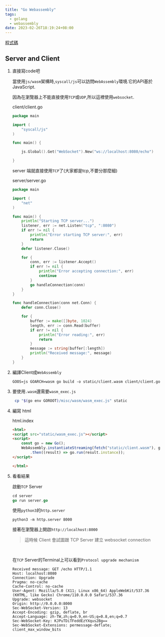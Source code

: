 ```yaml
---
title: "Go Webassembly"
tags:
  - golang
  - webassembly
date: 2023-02-26T18:19:24+08:00
---
```


<style>
.lntable{
    max-height: 99em;
}
</style>

[程式碼](https://github.com/adrian-lin-1-0-0/go-webassembly-demo)

## Server and Client


1. 直接寫code吧

    當使用`js/wasm`架構時,`syscall/js`可以訪問`WebAssembly`環境.它的API基於JavaScript.<br>

    因為在瀏覽器上不能直接使用`TCP`或`UDP`,所以這裡使用`websocket`.<br>


    client/client.go
    ```go
    package main

    import (
        "syscall/js"
    )

    func main() {

        js.Global().Get("WebSocket").New("ws://localhost:8080/echo")

    }
    ```

    server 端就直接使用`TCP`了(大家都是tcp,不要分那麼細)

    server/server.go
    ```go
    package main

    import (
        "net"
    )

    func main() {
        println("Starting TCP server...")
        listener, err := net.Listen("tcp", ":8080")
        if err != nil {
            println("Error starting TCP server:", err)
            return
        }
        defer listener.Close()

        for {
            conn, err := listener.Accept()
            if err != nil {
                println("Error accepting connection:", err)
                continue
            }
            go handleConnection(conn)
        }
    }

    func handleConnection(conn net.Conn) {
        defer conn.Close()

        for {
            buffer := make([]byte, 1024)
            length, err := conn.Read(buffer)
            if err != nil {
                println("Error reading:", err)
                return
            }
            message := string(buffer[:length])
            println("Received message:", message)
        }
    }
    ```

2. 編譯Client成`WebAssembly`
    ```
    GOOS=js GOARCH=wasm go build -o static/client.wasm client/client.go
    ```


3. 要使用`.wasm`還需要`wasm_exec.js`
    ```sh
     cp "$(go env GOROOT)/misc/wasm/wasm_exec.js" static
    ```

4. 編寫 html

    html.index

    ```html
    <html>
    <script src="static/wasm_exec.js"></script>
    <script>
        const go = new Go();
        WebAssembly.instantiateStreaming(fetch("static/client.wasm"), go.importObject)
            .then((result) => go.run(result.instance));
    </script>

    </html>
    ```

5. 看看結果

    啟動`TCP` Server

    ```go
    cd server
    go run server.go
    ```

    使用`python3`的`http.server`

    ```
    python3 -m http.server 8000
    ```

    接著在瀏覽器上開啟`http://localhost:8000` 
    > 這時候 Client 會試圖跟 TCP Server 建立 websocket connection
    
    <br>

    在`TCP` Server的Terminal上可以看到`Protocol upgrade mechanism`
    ```
    Received message: GET /echo HTTP/1.1
    Host: localhost:8080
    Connection: Upgrade
    Pragma: no-cache
    Cache-Control: no-cache
    User-Agent: Mozilla/5.0 (X11; Linux x86_64) AppleWebKit/537.36 (KHTML, like Gecko) Chrome/110.0.0.0 Safari/537.36
    Upgrade: websocket
    Origin: http://0.0.0.0:8000
    Sec-WebSocket-Version: 13
    Accept-Encoding: gzip, deflate, br
    Accept-Language: zh-TW,zh;q=0.9,en-US;q=0.8,en;q=0.7
    Sec-WebSocket-Key: KJPuTDiTFeddEzYXqus2Bg==
    Sec-WebSocket-Extensions: permessage-deflate; client_max_window_bits
    ```
    
    